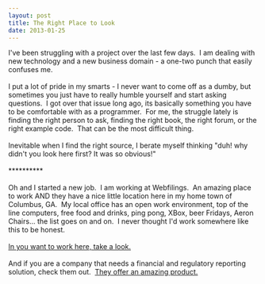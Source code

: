 ```yaml
---
layout: post
title: The Right Place to Look
date: 2013-01-25
---
```


I've been struggling with a project over the last few days. &nbsp;I am dealing with new technology and a new business domain - a one-two punch that easily confuses me. <br /><br />I put a lot of pride in my smarts - I never want to come off as a dumby, but sometimes you just have to really humble yourself and start asking questions. &nbsp;I got over that issue long ago, its basically something you have to be comfortable with as a programmer. &nbsp;For me, the struggle lately is finding the right person to ask, finding the right book, the right forum, or the right example code. &nbsp;That can be the most difficult thing.<br /><br />Inevitable when I find the right source, I berate myself thinking "duh! why didn't you look here first? It was so obvious!"<br /><br />**********<br /><br />Oh and I started a new job. &nbsp;I am working at Webfilings. &nbsp;An amazing place to work AND they have a nice little location here in my home town of Columbus, GA. &nbsp;My local office has an open work environment, top of the line computers, free food and drinks, ping pong, XBox, beer Fridays, Aeron Chairs... the list goes on and on. &nbsp;I never thought I'd work somewhere like this to be honest. <br /><br /><a href="https://www.webfilings.com/about/be-part-something-amazing">In you want to work here, take a look.</a><br /><br />And if you are a company that needs a&nbsp;financial and regulatory reporting solution,&nbsp;check them out. &nbsp;<a href="http://www.webfilings.com/">They offer an amazing product.</a><br />        
